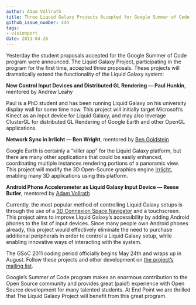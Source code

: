 ```yaml
---
author: Adam Vollrath
title: Three Liquid Galaxy Projects Accepted for Google Summer of Code 2011
github_issue_number: 444
tags:
- visionport
date: 2011-04-26
---
```


Yesterday the student proposals accepted for the Google Summer of Code program were announced. The Liquid Galaxy Project, participating in the program for the first time, accepted three proposals. These projects will dramatically extend the functionality of the Liquid Galaxy system:

**New Control Input Devices and Distributed GL Rendering — Paul Hunkin**, mentored by Andrew Leahy

Paul is a PhD student and has been running Liquid Galaxy on his university display wall for some time now. This project will initially target Microsoft’s Kinect as an input device for Liquid Galaxy, and may also leverage ClusterGL for distributed GL Rendering of Google Earth and other OpenGL applications.

**Network Sync in Irrlicht — Ben Wright**, mentored by [Ben Goldstein](/team/benjamin-goldstein/)

Google Earth is certainly a “killer app” for the Liquid Galaxy platform, but there are many other applications that could be easily enhanced, coordinating multiple instances rendering portions of a panoramic view. This project will modify the 3D Open-Source graphics engine [Irrlicht](http://irrlicht.sourceforge.net/), enabling many 3D applications using this platform.

**Android Phone Accelerometer as Liquid Galaxy Input Device — Reese Butler**, mentored by [Adam Vollrath](/blog/authors/adam-vollrath/)

Currently, the most popular method of controlling Liquid Galaxy setups is through the use of a [3D Connexion Space Navigator](https://www.3dconnexion.com/spacemouse_compact/en/) and a touchscreen. This project aims to improve Liquid Galaxy’s accessibility by adding Android phones to the list of input devices. Since many people own Android phones already, this project would effectively eliminate the need to purchase additional peripherals in order to control a Liquid Galaxy setup, while enabling innovative ways of interacting with the system.

The GSoC 2011 coding period officially begins May 24th and wraps up in August. Follow these projects and other development on [the project’s mailing list](https://groups.google.com/forum/#!forum/liquid-galaxy).

Google’s Summer of Code program makes an enormous contribution to the Open Source community and provides great (paid!) experience with Open Source development for many talented students. At End Point we are thrilled that The Liquid Galaxy Project will benefit from this great program.
